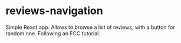 # reviews-navigation
Simple React app. Allows to browse a list of reviews, with a button for random one. Following an FCC tutorial.
